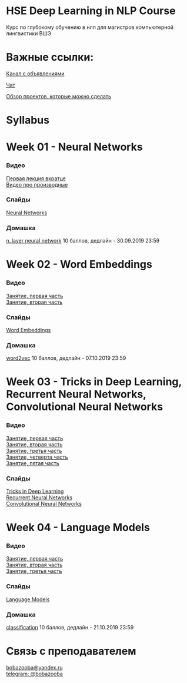 # HSE Deep Learning in NLP Course
Курс по глубокому обучению в нлп для магистров компьютерной лингвистики ВШЭ

# Важные ссылки:
[Канал с объявлениями](https://t.me/hse_dl_nlp)

[Чат](https://t.me/joinchat/Bp0V0UPTLBJHv3o7XiBFaA)

[Обзор проектов, которые можно сделать](https://youtu.be/TLauwjPkbS0)

# Syllabus

# Week 01 - Neural Networks

### Видео
[Первая лекция вкратце](https://youtu.be/jEMdv9fW2ZA)  
[Видео про производные](https://youtu.be/tZ0yCzWfbZc)  

### Слайды
[Neural Networks](https://github.com/BobaZooba/HSE-Deep-Learning-in-NLP-Course/blob/master/week_01/Week%2001.pdf)

### Домашка
[n_layer neural network](https://github.com/BobaZooba/HSE-Deep-Learning-in-NLP-Course/blob/master/week_01/neural_network/Homework%201.1.ipynb)
10 баллов, дедлайн - 30.09.2019 23:59

# Week 02 - Word Embeddings

### Видео
[Занятие, первая часть](https://www.youtube.com/watch?v=xjJF5NHFBAY&feature=youtu.be)  
[Занятие, вторая часть](https://www.youtube.com/watch?v=UkEFhFtzgAI&feature=youtu.be)  

### Слайды
[Word Embeddings](https://github.com/BobaZooba/HSE-Deep-Learning-in-NLP-Course/blob/master/week_02/Week%2002.pdf)

### Домашка
[word2vec](https://github.com/BobaZooba/HSE-Deep-Learning-in-NLP-Course/blob/master/week_02/1.2%20word2vec.ipynb)
10 баллов, дедлайн - 07.10.2019 23:59

# Week 03 - Tricks in Deep Learning, Recurrent Neural Networks, Convolutional Neural Networks
 
### Видео
[Занятие, первая часть](https://youtu.be/Uz5z0NLi70w)  
[Занятие, вторая часть](https://youtu.be/L0jfQ_n6SjI)   
[Занятие, третья часть](https://youtu.be/yF7bDSmfyII)   
[Занятие, четверта часть](https://youtu.be/VSYG-xMG94U)   
[Занятие, пятая часть](https://youtu.be/9WnUSoyBzfs) 

### Слайды
[Tricks in Deep Learning](https://github.com/BobaZooba/HSE-Deep-Learning-in-NLP-Course/blob/master/week_03/Tricks%20in%20DL.pdf)  
[Recurrent Neural Networks](https://github.com/BobaZooba/HSE-Deep-Learning-in-NLP-Course/blob/master/week_03/RNN.pdf)  
[Convolutional Neural Networks](https://github.com/BobaZooba/HSE-Deep-Learning-in-NLP-Course/blob/master/week_03/CNN.pdf)

# Week 04 - Language Models
 
### Видео
[Занятие, первая часть](https://youtu.be/LOH3hx8skMU)   
[Занятие, вторая часть](https://youtu.be/UEu_cWY2v2M)   
[Занятие, третья часть](https://youtu.be/mWZ2FvYmSco)   

### Слайды
[Language Models](https://github.com/BobaZooba/HSE-Deep-Learning-in-NLP-Course/blob/master/week_04/Language%20Models.pdf)  

### Домашка
[classification](https://github.com/BobaZooba/HSE-Deep-Learning-in-NLP-Course/blob/master/week_04/)
10 баллов, дедлайн - 21.10.2019 23:59

# Связь с преподавателем
[bobazooba@yandex.ru](mailto:bobazooba@yandex.ru)  
[telegram: @bobazooba](https://t.me/bobazooba)
